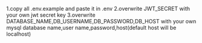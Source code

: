 1.copy all .env.example and paste it in .env
2.overwrite JWT_SECRET with your own jwt secret key
3.overwrite DATABASE_NAME,DB_USERNAME,DB_PASSWORD,DB_HOST with your own mysql database name,user name,password,host(default host will be localhost)
